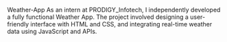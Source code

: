 Weather-App
As an intern at PRODIGY_Infotech, I independently developed a fully functional Weather App. The project involved designing a user-friendly interface with HTML and CSS, and integrating real-time weather data using JavaScript and APIs.
